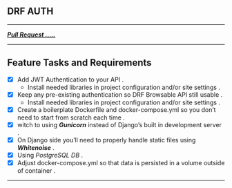 ## DRF AUTH

---
***[Pull Request .....](https://github.com/mhmadwrekat/drf-auth/pull/1)***

---
## Feature Tasks and Requirements

- [x] Add JWT Authentication to your API .
    - Install needed libraries in project configuration and/or site settings .
- [x] Keep any pre-existing authentication so DRF Browsable API still usable .
    - Install needed libraries in project configuration and/or site settings .
- [x] Create a boilerplate Dockerfile and docker-compose.yml so you don’t need to start from scratch each time .
- [x] witch to using ***Gunicorn*** instead of Django’s built in development server .
- [x] On Django side you’ll need to properly handle static files using ***Whitenoise*** .
- [x] Using  *PostgreSQL DB* .
- [x] Adjust docker-compose.yml so that data is persisted in a volume outside of container .

---
